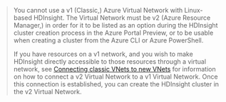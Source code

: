 > You cannot use a v1 (Classic,) Azure Virtual Network with Linux-based HDInsight. The Virtual Network must be v2 (Azure Resource Manager,) in order for it to be listed as an option during the HDInsight cluster creation process in the Azure Portal Preview, or to be usable when creating a cluster from the Azure CLI or Azure PowerShell.
> 
> If you have resources on a v1 network, and you wish to make HDInsight directly accessible to those resources through a virtual network, see [Connecting classic VNets to new VNets](../articles/vpn-gateway/vpn-gateway-connect-different-deployment-models-portal.md) for information on how to connect a v2 Virtual Network to a v1 Virtual Network. Once this connection is established, you can create the HDInsight cluster in the v2 Virtual Network.
> 
>